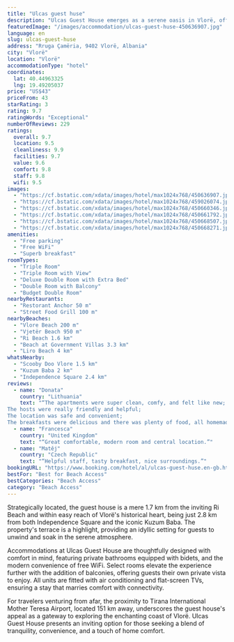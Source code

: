 ```yaml
---
title: "Ulcas guest huse"
description: "Ulcas Guest House emerges as a serene oasis in Vlorë, offering a tranquil retreat just a stone's throw away from the pristine Vlore Beach and a short stroll from the enchanting Vjetër Beach."
featuredImage: "/images/accommodation/ulcas-guest-huse-450636907.jpg"
language: en
slug: ulcas-guest-huse
address: "Rruga Çamëria, 9402 Vlorë, Albania"
city: "Vlorë"
location: "Vlorë"
accommodationType: "hotel"
coordinates:
  lat: 40.44963325
  lng: 19.49205037
price: "US$43"
priceFrom: 43
starRating: 3
rating: 9.7
ratingWords: "Exceptional"
numberOfReviews: 229
ratings:
  overall: 9.7
  location: 9.5
  cleanliness: 9.9
  facilities: 9.7
  value: 9.6
  comfort: 9.8
  staff: 9.8
  wifi: 9.5
images:
  - "https://cf.bstatic.com/xdata/images/hotel/max1024x768/450636907.jpg?k=78be65c58ab61c41b98178ce84c3c9af8619bcecadf582abf86dd86b0fd03358&o=&hp=1"
  - "https://cf.bstatic.com/xdata/images/hotel/max1024x768/459026074.jpg?k=59fcd7231ea3888bdb0778d7ad5c3ffd9713f5e0d09003eb3daf7e3e113b6127&o=&hp=1"
  - "https://cf.bstatic.com/xdata/images/hotel/max1024x768/450660346.jpg?k=8650955b5e5877f744d5a9ec81f7424ed5b71428d7e393d5d8e1c50aef3cc24c&o=&hp=1"
  - "https://cf.bstatic.com/xdata/images/hotel/max1024x768/450661792.jpg?k=2a557428d2b26d0db034a7c57e5efd80f0c2b0f884da2fec2e9c61d25889fde9&o=&hp=1"
  - "https://cf.bstatic.com/xdata/images/hotel/max1024x768/450668507.jpg?k=ae2b89366955274ccaf90e706c56f723af0e5b8053ec012b1aeee057130171b5&o=&hp=1"
  - "https://cf.bstatic.com/xdata/images/hotel/max1024x768/450668271.jpg?k=fcd65e18e85e2830cf0ebfb802bb5efa15a494ffdb91ff66fa5b49aacb29db61&o=&hp=1"
amenities:
  - "Free parking"
  - "Free WiFi"
  - "Superb breakfast"
roomTypes:
  - "Triple Room"
  - "Triple Room with View"
  - "Deluxe Double Room with Extra Bed"
  - "Double Room with Balcony"
  - "Budget Double Room"
nearbyRestaurants:
  - "Restorant Anchor 50 m"
  - "Street Food Grill 100 m"
nearbyBeaches:
  - "Vlore Beach 200 m"
  - "Vjetër Beach 950 m"
  - "Ri Beach 1.6 km"
  - "Beach at Government Villas 3.3 km"
  - "Liro Beach 4 km"
whatsNearby:
  - "Scooby Doo Vlore 1.5 km"
  - "Kuzum Baba 2 km"
  - "Independence Square 2.4 km"
reviews:
  - name: "Donata"
    country: "Lithuania"
    text: "“The apartments were super clean, comfy, and felt like new;
The hosts were really friendly and helpful;
The location was safe and convenient;
The breakfasts were delicious and there was plenty of food, all homemade by the hosts! It's a...”"
  - name: "Francesca"
    country: "United Kingdom"
    text: "“Great comfortable, modern room and central location.”"
  - name: "Matěj"
    country: "Czech Republic"
    text: "“Helpful staff, tasty breakfast, nice surroundings.”"
bookingURL: "https://www.booking.com/hotel/al/ulcas-guest-huse.en-gb.html?aid=8035640"
bestFor: "Best for Beach Access"
bestCategories: "Beach Access"
category: "Beach Access"
---
```


Strategically located, the guest house is a mere 1.7 km from the inviting Ri Beach and within easy reach of Vlorë's historical heart, being just 2.8 km from both Independence Square and the iconic Kuzum Baba. The property's terrace is a highlight, providing an idyllic setting for guests to unwind and soak in the serene atmosphere.

Accommodations at Ulcas Guest House are thoughtfully designed with comfort in mind, featuring private bathrooms equipped with bidets, and the modern convenience of free WiFi. Select rooms elevate the experience further with the addition of balconies, offering guests their own private vista to enjoy. All units are fitted with air conditioning and flat-screen TVs, ensuring a stay that marries comfort with connectivity.

For travelers venturing from afar, the proximity to Tirana International Mother Teresa Airport, located 151 km away, underscores the guest house's appeal as a gateway to exploring the enchanting coast of Vlorë. Ulcas Guest House presents an inviting option for those seeking a blend of tranquility, convenience, and a touch of home comfort.
